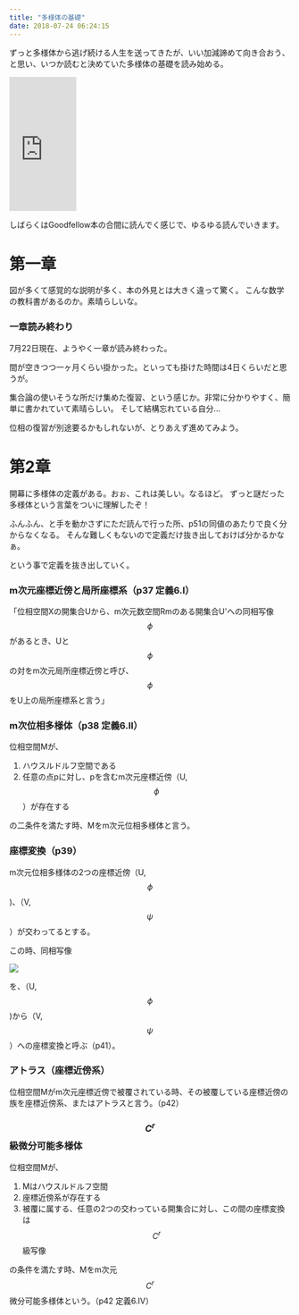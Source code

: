 ```yaml
---
title: "多様体の基礎"
date: 2018-07-24 06:24:15
---
```


ずっと多様体から逃げ続ける人生を送ってきたが、いい加減諦めて向き合おう、と思い、いつか読むと決めていた多様体の基礎を読み始める。

<iframe style="width:120px;height:240px;" marginwidth="0" marginheight="0" scrolling="no" frameborder="0" src="https://rcm-fe.amazon-adsystem.com/e/cm?ref=qf_sp_asin_til&t=karino203-22&m=amazon&o=9&p=8&l=as1&IS1=1&detail=1&asins=4130621033&bc1=ffffff&lt1=_top&fc1=333333&lc1=0066c0&bg1=ffffff&f=ifr"> </iframe>

しばらくはGoodfellow本の合間に読んでく感じで、ゆるゆる読んでいきます。

# 第一章

図が多くて感覚的な説明が多く、本の外見とは大きく違って驚く。
こんな数学の教科書があるのか。素晴らしいな。

### 一章読み終わり

7月22日現在、ようやく一章が読み終わった。

間が空きつつ一ヶ月くらい掛かった。といっても掛けた時間は4日くらいだと思うが。

集合論の使いそうな所だけ集めた復習、という感じか。非常に分かりやすく、簡単に書かれていて素晴らしい。
そして結構忘れている自分…

位相の復習が別途要るかもしれないが、とりあえず進めてみよう。

# 第2章

開幕に多様体の定義がある。おぉ、これは美しい。なるほど。
ずっと謎だった多様体という言葉をついに理解したぞ！

ふんふん、と手を動かさずにただ読んで行った所、p51の同値のあたりで良く分からなくなる。
そんな難しくもないので定義だけ抜き出しておけば分かるかなぁ。

という事で定義を抜き出していく。

### m次元座標近傍と局所座標系（p37 定義6.I）

「位相空間Xの開集合Uから、m次元数空間Rmのある開集合U'への同相写像 $$\phi$$ があるとき、Uと $$\phi$$ の対をm次元局所座標近傍と呼び、$$\phi$$ をU上の局所座標系と言う」

### m次位相多様体（p38 定義6.II）

位相空間Mが、

1. ハウスルドルフ空間である
2. 任意の点pに対し、pを含むm次元座標近傍（U, $$\phi$$ ）が存在する

の二条件を満たす時、Mをm次元位相多様体と言う。

### 座標変換（p39）

m次元位相多様体の2つの座標近傍（U, $$\phi$$ )、（V, $$\psi$$ ）が交わってるとする。

この時、同相写像

![](https://i.imgur.com/Dk3Qtfe.png)

を、（U, $$\phi$$ )から（V, $$\psi$$ ）への座標変換と呼ぶ（p41）。

### アトラス（座標近傍系）

位相空間Mがm次元座標近傍で被覆されている時、その被覆している座標近傍の族を座標近傍系、またはアトラスと言う。（p42）

### $$C^r$$ 級微分可能多様体

位相空間Mが、

1. Mはハウスルドルフ空間
2. 座標近傍系が存在する
3. 被覆に属する、任意の2つの交わっている開集合に対し、この間の座標変換は$$C^r$$級写像

の条件を満たす時、Mをm次元$$C^r$$微分可能多様体という。（p42 定義6.IV）


